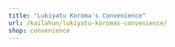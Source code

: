 ```yaml
---
title: "Lukiyatu Koroma's Convenience"
url: /kailahun/lukiyatu-koromas-convenience/
shop: convenience
---
```

